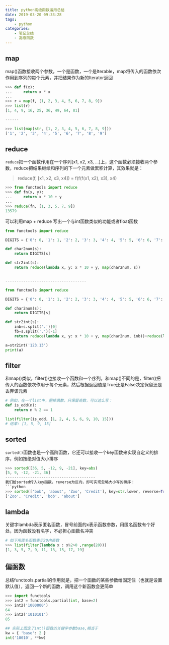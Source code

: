 ```yaml
---
title: python高级函数运用总结
date: 2019-03-20 09:33:28
tags:
    - python
categories:
    - 笔记总结
    - 高级函数
---
```


## map
map()函数接收两个参数，一个是函数，一个是Iterable，map将传入的函数依次作用到序列的每个元素，并把结果作为新的Iterator返回
```python
>>> def f(x):
...     return x * x
...
>>> r = map(f, [1, 2, 3, 4, 5, 6, 7, 8, 9])
>>> list(r)
[1, 4, 9, 16, 25, 36, 49, 64, 81]

------

>>> list(map(str, [1, 2, 3, 4, 5, 6, 7, 8, 9]))
['1', '2', '3', '4', '5', '6', '7', '8', '9']
```
<!-- more -->

## reduce
`reduce`把一个函数作用在一个序列[x1, x2, x3, ...]上，这个函数必须接收两个参数，reduce把结果继续和序列的下一个元素做累积计算，其效果就是：
> reduce(f, [x1, x2, x3, x4]) = f(f(f(x1, x2), x3), x4)

```python
>>> from functools import reduce
>>> def fn(x, y):
...     return x * 10 + y
...
>>> reduce(fn, [1, 3, 5, 7, 9])
13579
```
可以利用map + reduce 写出一个与int函数类似的功能或者float函数
```python
from functools import reduce

DIGITS = {'0': 0, '1': 1, '2': 2, '3': 3, '4': 4, '5': 5, '6': 6, '7': 7, '8': 8, '9': 9}

def char2num(s):
    return DIGITS[s]

def str2int(s):
    return reduce(lambda x, y: x * 10 + y, map(char2num, s))


------------------------------------

from functools import reduce

DIGITS = {'0': 0, '1': 1, '2': 2, '3': 3, '4': 4, '5': 5, '6': 6, '7': 7, '8': 8, '9': 9}

def char2num(s):
    return DIGITS[s]

def str2int(s):
    inb=s.split('.')[0]
    fb=s.split('.')[-1]
    return reduce(lambda x, y: x * 10 + y, map(char2num, inb))+reduce(lambda x, y: x*0.1 + y*0.01, map(char2num, fb))

a=str2int('123.13')
print(a)
```

## filter
和map()类似，filter()也接收一个函数和一个序列。和map()不同的是，filter()把传入的函数依次作用于每个元素，然后根据返回值是True还是False决定保留还是丢弃该元素
```python
# 例如，在一个list中，删掉偶数，只保留奇数，可以这么写：
def is_odd(n):
    return n % 2 == 1

list(filter(is_odd, [1, 2, 4, 5, 6, 9, 10, 15]))
# 结果: [1, 5, 9, 15]
```

## sorted
`sorted()`函数也是一个高阶函数，它还可以接收一个key函数来实现自定义的排序，例如按绝对值大小排序
```python
>>> sorted([36, 5, -12, 9, -21], key=abs)
[5, 9, -12, -21, 36]
----------------------------------------
我们给sorted传入key函数，reverse为反向，即可实现忽略大小写的排序：
```python
>>> sorted(['bob', 'about', 'Zoo', 'Credit'], key=str.lower, reverse=True)
['Zoo', 'Credit', 'bob', 'about']
```

## lambda
关键字lambda表示匿名函数，冒号前面的x表示函数参数，用匿名函数有个好处，因为函数没有名字，不必担心函数名冲突
```python
# 如下用匿名函数表示20内奇数
>>> list(filter(lambda x : x%2>0 ,range(20)))
[1, 3, 5, 7, 9, 11, 13, 15, 17, 19]
```

## 偏函数
总结functools.partial的作用就是，把一个函数的某些参数给固定住（也就是设置默认值），返回一个新的函数，调用这个新函数会更简单
```python
>>> import functools
>>> int2 = functools.partial(int, base=2)
>>> int2('1000000')
64
>>> int2('1010101')
85

## 实际上固定了int()函数的关键字参数base,相当于
kw = { 'base': 2 }
int('10010', **kw)
```